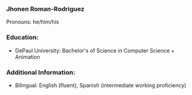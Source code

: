 ### Jhonen Roman-Rodriguez 

Pronouns: he/him/his
  
  ### Education:
  - DePaul University: Bachelor's of Science in Computer Science + Animation

### Additional Information:
- Bilingual: English (fluent), Spanish (intermediate working proficiency)



